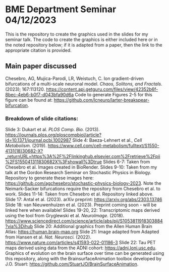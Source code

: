 # BME Department Seminar 04/12/2023

This is the repository to create the graphics used in the slides for my seminar talk. The code to create the graphics is either included here
or in the noted repository below; if it is adapted from a paper, then the link to the appropriate citation is provided.

## Main paper discussed
Chesebro, AG, Mujica-Parodi, LR, Weistuch, C. Ion gradient-driven bifurcations of a multi-scale neuronal model. *Chaos, Solitons, and Fractals.* (2023); 167:113120. https://content.api.getguru.com/files/view/42352b6f-8bec-4eb6-b0f7-d043bfa90d6a
Code to generate Figures 2-5 for this figure can be found at: https://github.com/lcneuro/larter-breakspear-bifurcation.

### Breakdown of slide citations:
Slide 3: Dukart et al. *PLOS Comp. Bio.* (2013). https://journals.plos.org/ploscompbiol/article?id=10.1371/journal.pcbi.1002987
Slide 4: Baeza-Lehnert et al., *Cell Metabolism.* (2019). https://www.cell.com/cell-metabolism/fulltext/S1550-4131(18)30682-X?_returnURL=https%3A%2F%2Flinkinghub.elsevier.com%2Fretrieve%2Fpii%2FS155041311830682X%3Fshowall%3Dtrue
Slides 6-7: Taken from Chesebro et al. Images created in BioRender.
Slides 9-10: Taken from my talk at the Gordon Research Seminar on Stochastic Physics in Biology. Repository to generate these images here: https://github.com/agchesebro/stochastic-physics-biology-2023. Note the Neimark-Sacker bifurcations require the repository from Chesebro et al. to work.
Slides 11-14: Taken from Chesebro et al. Repository linked above.
Slide 17: Antal et al. (2023). arXiv preprint: https://arxiv.org/abs/2303.13746
Slide 18: van Nieuwenhuizen et al. (2023). Preprint coming soon - will be linked here when available!
Slides 19-20, 22: Transcriptomic maps derived using the tool from Gryglewski et al. *NeuroImage.* (2018). https://www.sciencedirect.com/science/article/abs/pii/S1053811918303884?via%3Dihub
Slide 20: Additional graphics from the Allen Human Brain Atlas: https://human.brain-map.org
Slide 21: Image adapted from Adapted from Hansen et al. *Nat. Neurosci.* (2022). https://www.nature.com/articles/s41593-022-01186-3
Slide 22: Tau PET maps derived using data from the ADNI cohort: https://adni.loni.usc.edu. Graphics of evolution on the brain surface over time can be generated using this repository, along with the BrainsurfaceAnimation toolbox developed by J.O. Stuart: https://github.com/StuartJO/BrainSurfaceAnimation.
